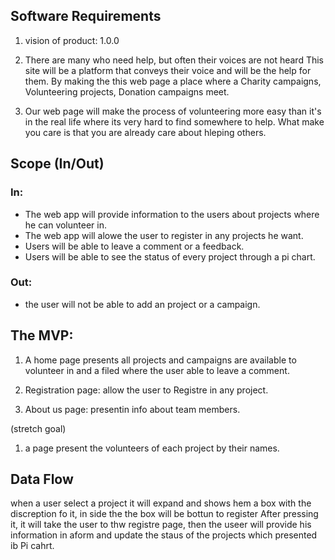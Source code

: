 ## Software Requirements

1. vision of product: 1.0.0

2. There are many who need help, but often their voices are not heard This site will be a platform that conveys their voice and will be the help for them.
By making the this web page a place where a Charity campaigns, Volunteering projects, Donation campaigns meet.

3. Our web page will make the process of volunteering more easy than it's in the real life where its very hard to find somewhere to help.
What make you care is that you are already care about hleping others.


## Scope (In/Out)
### In:

* The web app will provide information to the users about projects where he can volunteer in.
* The web app will alowe the user to register in any projects he want.
* Users will be able to leave a comment or a feedback.
* Users will be able to see the status of every project through a pi chart.

### Out:

* the user will not be able to add an project or a campaign.


## The MVP:

1. A home page presents all projects and campaigns are available to volunteer in and a filed where the user able to leave a comment.

2. Registration page: allow the user to Registre in any project.

2. About us page: presentin info about team members.

(stretch goal) 
1. a page present the volunteers of each project by their names.


## Data Flow
when a user select a project it will expand and shows hem a box with the discreption fo it, in side the the box will be bottun to register
After pressing it, it will take the user to thw registre page, then the useer will provide his information in aform and update the staus of
the projects which presented ib Pi cahrt.


